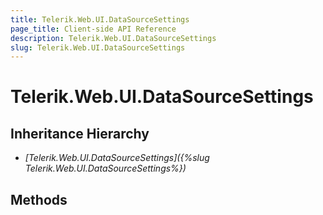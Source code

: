 ```yaml
---
title: Telerik.Web.UI.DataSourceSettings
page_title: Client-side API Reference
description: Telerik.Web.UI.DataSourceSettings
slug: Telerik.Web.UI.DataSourceSettings
---
```


# Telerik.Web.UI.DataSourceSettings  

## Inheritance Hierarchy

* *[Telerik.Web.UI.DataSourceSettings]({%slug Telerik.Web.UI.DataSourceSettings%})*

## Methods


